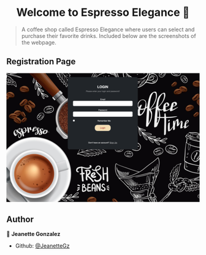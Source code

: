 <h1 align="center">Welcome to Espresso Elegance 👋</h1>

> A coffee shop called Espresso Elegance where users can select and purchase their favorite drinks. Included below are the screenshots of the webpage.

<h2>Registration Page</h2>
<img src="/images/readme_images/login.png">


## Author

👤 **Jeanette Gonzalez**

* Github: [@JeanetteGz](https://github.com/JeanetteGz)